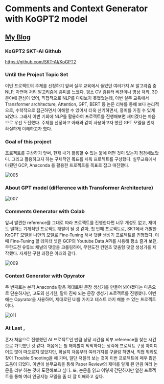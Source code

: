 # Comments and Context Generator with KoGPT2 model

## [My Blog](https://rotoma-code.tistory.com/entry/KoGPT-2-%EB%AC%B4%ED%95%9C%EB%8F%84%EC%A0%84-%EC%BB%A8%ED%85%90%EC%B8%A0-%EB%A7%9E%EC%B6%A4%ED%98%95-%EB%8C%93%EA%B8%80-%EC%9E%90%EC%9C%A0-%EC%A3%BC%EC%A0%9C-%EB%AC%B8%EC%9E%A5-%EC%83%9D%EC%84%B1%EA%B8%B0)


### KoGPT2 SKT-AI Github
https://github.com/SKT-AI/KoGPT2

### Until the Project Topic Set
이번 프로젝트의 주제를 선정하기 앞써 실무 교육에서 들었던 여러가지 AI 알고리즘 중 NLP, 자연어 처리 알고리즘에 흥미를 느꼈다. 평소 CV 컴퓨터 비젼이나 영상 처리, 3D 분야에 관심이 있어, 직접적으로 NLP를 다뤄보지 못했었는데, 이번 실무 교육에서 Transformer architecture, Attention, GPT, BERT 등 논문 리뷰를 통해 보다 논리적으로, 수학적으로 접근하면서 이해할 수 있어서 더욱 신기하면서, 흥미를 가질 수 있게 되었다. 그래서 이번 기회에 NLP를 활용하여 프로젝트를 진행해보면 재미겠다는 마음으로 우선 도전했다. 주제를 선정하고 아래와 같이 사용하고자 했던 GPT 모델을 먼저 확실하게 이해하고자 했다. 


### Goal of this project
프로젝트를 구상하기 앞써, 현재 내가 활용할 수 있는 툴에 어떤 것이 있는지 점검해보았다. 그리고 활용하고자 하는 구체적인 목표를 세워 프로젝트를 구상했다. 실무교육에서 다뤘던 GCP, Anaconda 를 활용한 프로젝트를 목표로 잡고 매진했다.

![005](https://user-images.githubusercontent.com/71576768/188349735-0122443b-0c03-4e30-9833-c2c45519c820.jpg)

### About GPT model (difference with Transformer Architecture)
![007](https://user-images.githubusercontent.com/71576768/188349800-d052efd4-13e4-4a66-ac60-f5bc257b8e01.jpg)

### Comments Generator with Colab
앞써 발견한 reference를 그대로 따라 프로젝트를 진행한다면 너무 개성도 없고, 재미도 덜하는 기계적인 프로젝트 개발이 될 것 같아, 첫 번째 프로젝트로, SKT에서 개발한 KoGPT 모델을 나만의 모델로 Fine-Tuning 해서 댓글 생성기 프로젝트를  진행했다. 이때 Fine-Tuning 할 데이터 셋은 GCP의 Youtube Data API를 사용해 평소 즐겨 보던, 무한도전 유튜브 채널의 댓글을 크롤링하여, 무한도전 컨텐츠 맞춤형 댓글 생성기를 제작했다. 자세한 구현 과정은 아래와 같다.

![009](https://user-images.githubusercontent.com/71576768/188349899-8243b468-0f8a-4cf6-9a35-1729009be214.jpg)

### Context Generator with Opyrator
두 번째로는 본격 Anaconda 활용 제대로된 문장 생성기를 만들어 봐야겠다는 마음으로 단순하지만, 고도의 신기한, 말이 진짜 되는 문장 생성기 프로젝트를 진행했다. 이번에는 Opyrator을 사용하여, 제대로된 UI를 가지고 테스트 까지 해볼 수 있는 프로젝트이다.

![011](https://user-images.githubusercontent.com/71576768/188349902-0c57fa30-de2f-434a-8ca0-e5676bb0395b.jpg)

### At Last ,
혼자 처음으로 진행했던 AI 프로젝트인 만큼 상당 시간을 외부 reference를 찾는 시간으로 가득했던 것 같다. 처음에는 뭘 해야할지 막막하다는 생각에 프로젝트 구상 아이디어도 많이 떠오르지 않았지만, 확실히 처음부터 여러가지를 구글링 하면서, 직접 뭐라도 찾아 Trouble Shooting을 해 가며, 일단 저질러 보는 것이 이번 프로젝트에 매우 많은 도움이 되었다. 이번에 실무교육을 통해 Paper Review의 재미를 알게 된 만큼 여러 논문을 리뷰 하는 것에 도전해보고 싶다. 또, 논문을 읽고 이렇게 간단하지만 알찬 프로젝트를 통해 여러 인공지능 모델을 좀 더 잘 이해하고 싶다. 

